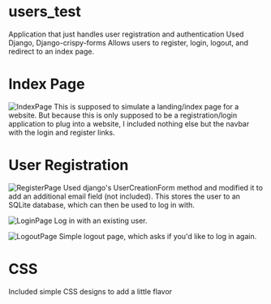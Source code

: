 # users_test
Application that just handles user registration and authentication
Used Django, Django-crispy-forms
Allows users to register, login, logout, and redirect to an index page.

# Index Page
![IndexPage](https://user-images.githubusercontent.com/64391008/163481234-682ff49b-8a50-4a1d-9907-f720aecf9a6f.PNG)
This is supposed to simulate a landing/index page for a website.
But because this is only supposed to be a registration/login application to plug into a website, I included nothing else but the navbar with the login and register links.

# User Registration
![RegisterPage](https://user-images.githubusercontent.com/64391008/163481420-20f3cfa5-d348-45ad-be0e-3814e6fea403.PNG)
Used django's UserCreationForm method and modified it to add an additional email field (not included).
This stores the user to an SQLite database, which can then be used to log in with.


![LoginPage](https://user-images.githubusercontent.com/64391008/163481408-c49b5ea5-d0ae-477f-a2c2-0b6467f66992.PNG)
Log in with an existing user.

![LogoutPage](https://user-images.githubusercontent.com/64391008/163482429-c393905b-40b4-4188-b8ae-8d661745a44e.PNG)
Simple logout page, which asks if you'd like to log in again.

# CSS
Included simple CSS designs to add a little flavor
